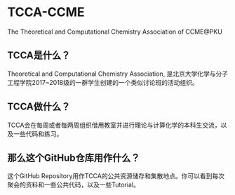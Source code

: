 # TCCA-CCME
The Theoretical and Computational Chemistry Association of CCME@PKU

## TCCA是什么？
Theoretical and Computational Chemistry Association, 是北京大学化学与分子工程学院2017~2018级的一群学生创建的一个类似讨论班的活动组织。

## TCCA做什么？
TCCA会在每周或者每两周组织借用教室并进行理论与计算化学的本科生交流，以及一些代码和练习。

## 那么这个GitHub仓库用作什么？
这个GitHub Repository用作TCCA的公共资源储存和集散地点。你可以看到每次聚会的资料和一些公共代码，以及一些Tutorial。